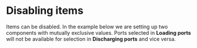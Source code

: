 # Disabling items

Items can be disabled. In the example below we are setting up two components with mutually exclusive values.
Ports selected in **Loading ports** will not be available for selection in **Discharging ports** and vice versa.
